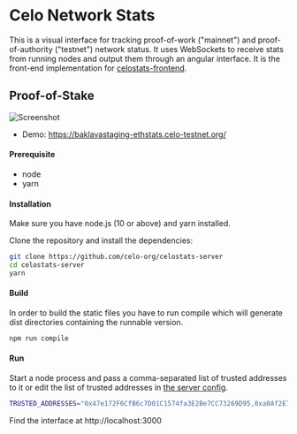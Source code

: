 Celo Network Stats
===============================================

This is a visual interface for tracking proof-of-work ("mainnet") and proof-of-authority ("testnet") network status. It uses WebSockets to receive stats from running nodes and output them through an angular interface. It is the front-end implementation for [celostats-frontend](https://github.com/celo-org/celostats-frontend).

## Proof-of-Stake
![Screenshot](https://user-images.githubusercontent.com/6178597/69904869-cba34900-13ac-11ea-9136-13fc51cf246e.gif "Screenshot POS")

* Demo: https://baklavastaging-ethstats.celo-testnet.org/

#### Prerequisite
* node
* yarn

#### Installation
Make sure you have node.js (10 or above) and yarn installed.

Clone the repository and install the dependencies:

```bash
git clone https://github.com/celo-org/celostats-server
cd celostats-server
yarn
```

#### Build
In order to build the static files you have to run compile which will generate dist directories containing the runnable version.

```bash
npm run compile
```

#### Run
Start a node process and pass a comma-separated list of trusted addresses to it or edit the list of trusted addresses in [the server config](/lib/utils/config.js).

```bash
TRUSTED_ADDRESSES="0x47e172F6CfB6c7D01C1574fa3E2Be7CC73269D95,0xa0Af2E71cECc248f4a7fD606F203467B500Dd53B" yarn start
```
Find the interface at http://localhost:3000
